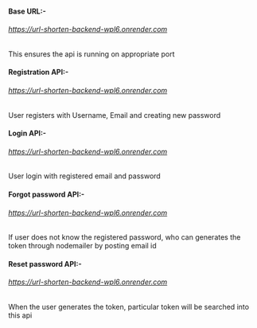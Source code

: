 #### Base URL:-
######  https://url-shorten-backend-wpl6.onrender.com
This ensures the api is running on appropriate port
#### Registration API:-
######  https://url-shorten-backend-wpl6.onrender.com
User registers with Username, Email and creating new password
#### Login API:-
######  https://url-shorten-backend-wpl6.onrender.com
User login with registered email and password
#### Forgot password API:-
######  https://url-shorten-backend-wpl6.onrender.com
If user does not know the registered password, who can generates the token through nodemailer by posting email id 
#### Reset password API:-
######  https://url-shorten-backend-wpl6.onrender.com
When the user generates the token, particular token will be searched into this api

 

